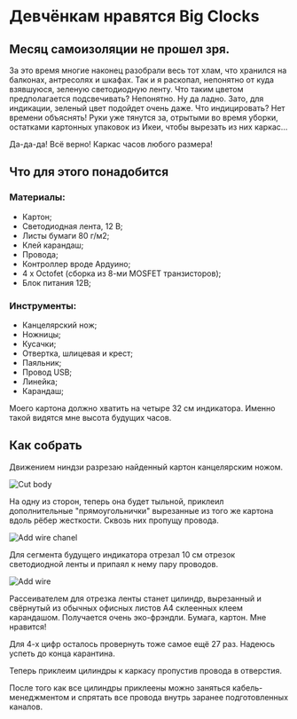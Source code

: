# Девчёнкам нравятся Big Clocks

## Месяц самоизоляции не прошел зря.

За это время многие наконец разобрали весь тот хлам, что хранился на балконах, антресолях и шкафах.
Так и я раскопал, непонятно от куда взявшуюся, зеленую светодиодную ленту.
Что таким цветом предполагается подсвечивать? Непонятно.
Ну да ладно. Зато, для индикации, зеленый цвет подойдет очень даже.
Что индицировать? Нет времени объяснять!
Руки уже тянутся за, отрытыми во время уборки, остатками картонных упаковок из Икеи, чтобы вырезать из них каркас...


Да-да-да! Всё верно! Каркас часов любого размера!

## Что для этого понадобится
### Материалы:
-   Картон;
-   Светодиодная лента, 12 В;
-   Листы бумаги 80 г/м2;
-   Клей карандаш;
-   Провода;
-   Контроллер вроде Ардуино;
-   4 х Octofet (сборка из 8-ми MOSFET транзисторов);
-   Блок питания 12В;

### Инструменты:
-   Канцелярский нож;
-   Ножницы;
-   Кусачки;
-   Отвертка, шлицевая и крест;
-   Паяльник;
-   Провод USB;
-   Линейка;
-   Карандаш;


Моего картона должно хватить на четыре 32 см индикатора. Именно такой видятся мне высота будущих часов. 

## Как собрать

Движением ниндзи разрезаю найденный картон канцелярским ножом.

![Cut body](https://github.com/tolikivanov/photo/raw/master/ninja-cut.gif)

На одну из сторон, теперь она будет тыльной, приклеил дополнительные "прямоугольнички" вырезанные из того же картона вдоль рёбер жесткости. Сквозь них пропущу провода.

![Add wire chanel](https://github.com/tolikivanov/photo/raw/master/Wire-chanel-700.jpg)

Для сегмента будущего индикатора отрезал 10 см отрезок светодиодной ленты и припаял к нему пару проводов. 

![Add wire](https://github.com/tolikivanov/photo/raw/master/led-wire.jpg)

Рассеивателем для отрезка ленты станет цилиндр, вырезанный и свёрнутый из обычных офисных листов А4 склеенных клеем карандашом. Получается очень эко-фрэндли. Бумага, картон. Мне нравится!



Для 4-х цифр осталось провернуть тоже самое ещё 27 раз. Надеюсь успеть до конца карантина.

Теперь приклеим цилиндры к каркасу пропустив провода в отверстия.

После того как все цилиндры приклеены можно заняться кабель-менеджментом и спрятать все провода внутрь заранее подготовленных каналов.

